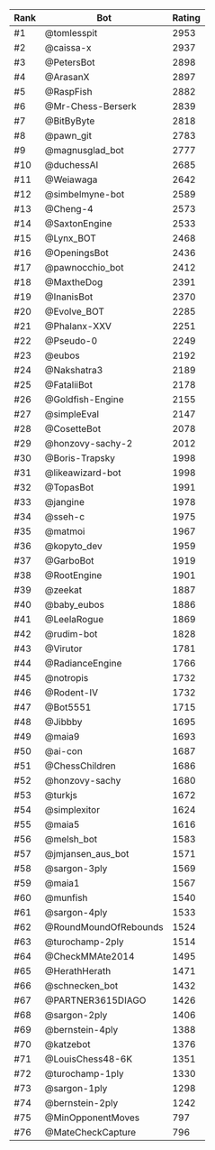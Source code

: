 Rank|Bot|Rating
---|---|---
#1|@tomlesspit|2953
#2|@caissa-x|2937
#3|@PetersBot|2898
#4|@ArasanX|2897
#5|@RaspFish|2882
#6|@Mr-Chess-Berserk|2839
#7|@BitByByte|2818
#8|@pawn_git|2783
#9|@magnusglad_bot|2777
#10|@duchessAI|2685
#11|@Weiawaga|2642
#12|@simbelmyne-bot|2589
#13|@Cheng-4|2573
#14|@SaxtonEngine|2533
#15|@Lynx_BOT|2468
#16|@OpeningsBot|2436
#17|@pawnocchio_bot|2412
#18|@MaxtheDog|2391
#19|@InanisBot|2370
#20|@Evolve_BOT|2285
#21|@Phalanx-XXV|2251
#22|@Pseudo-0|2249
#23|@eubos|2192
#24|@Nakshatra3|2189
#25|@FataliiBot|2178
#26|@Goldfish-Engine|2155
#27|@simpleEval|2147
#28|@CosetteBot|2078
#29|@honzovy-sachy-2|2012
#30|@Boris-Trapsky|1998
#31|@likeawizard-bot|1998
#32|@TopasBot|1991
#33|@jangine|1978
#34|@sseh-c|1975
#35|@matmoi|1967
#36|@kopyto_dev|1959
#37|@GarboBot|1919
#38|@RootEngine|1901
#39|@zeekat|1887
#40|@baby_eubos|1886
#41|@LeelaRogue|1869
#42|@rudim-bot|1828
#43|@Virutor|1781
#44|@RadianceEngine|1766
#45|@notropis|1732
#46|@Rodent-IV|1732
#47|@Bot5551|1715
#48|@Jibbby|1695
#49|@maia9|1693
#50|@ai-con|1687
#51|@ChessChildren|1686
#52|@honzovy-sachy|1680
#53|@turkjs|1672
#54|@simplexitor|1624
#55|@maia5|1616
#56|@melsh_bot|1583
#57|@jmjansen_aus_bot|1571
#58|@sargon-3ply|1569
#59|@maia1|1567
#60|@munfish|1540
#61|@sargon-4ply|1533
#62|@RoundMoundOfRebounds|1524
#63|@turochamp-2ply|1514
#64|@CheckMMAte2014|1495
#65|@HerathHerath|1471
#66|@schnecken_bot|1432
#67|@PARTNER3615DIAGO|1426
#68|@sargon-2ply|1406
#69|@bernstein-4ply|1388
#70|@katzebot|1376
#71|@LouisChess48-6K|1351
#72|@turochamp-1ply|1330
#73|@sargon-1ply|1298
#74|@bernstein-2ply|1242
#75|@MinOpponentMoves|797
#76|@MateCheckCapture|796
